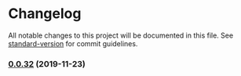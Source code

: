 # Changelog

All notable changes to this project will be documented in this file. See [standard-version](https://github.com/conventional-changelog/standard-version) for commit guidelines.

### [0.0.32](https://github.com/cydran/cydran/compare/v0.0.31...v0.0.32) (2019-11-23)
